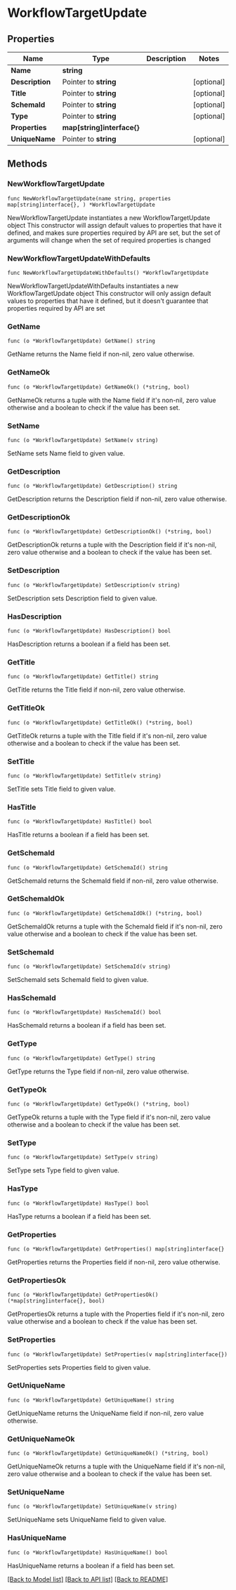 # WorkflowTargetUpdate

## Properties

Name | Type | Description | Notes
------------ | ------------- | ------------- | -------------
**Name** | **string** |  | 
**Description** | Pointer to **string** |  | [optional] 
**Title** | Pointer to **string** |  | [optional] 
**SchemaId** | Pointer to **string** |  | [optional] 
**Type** | Pointer to **string** |  | [optional] 
**Properties** | **map[string]interface{}** |  | 
**UniqueName** | Pointer to **string** |  | [optional] 

## Methods

### NewWorkflowTargetUpdate

`func NewWorkflowTargetUpdate(name string, properties map[string]interface{}, ) *WorkflowTargetUpdate`

NewWorkflowTargetUpdate instantiates a new WorkflowTargetUpdate object
This constructor will assign default values to properties that have it defined,
and makes sure properties required by API are set, but the set of arguments
will change when the set of required properties is changed

### NewWorkflowTargetUpdateWithDefaults

`func NewWorkflowTargetUpdateWithDefaults() *WorkflowTargetUpdate`

NewWorkflowTargetUpdateWithDefaults instantiates a new WorkflowTargetUpdate object
This constructor will only assign default values to properties that have it defined,
but it doesn't guarantee that properties required by API are set

### GetName

`func (o *WorkflowTargetUpdate) GetName() string`

GetName returns the Name field if non-nil, zero value otherwise.

### GetNameOk

`func (o *WorkflowTargetUpdate) GetNameOk() (*string, bool)`

GetNameOk returns a tuple with the Name field if it's non-nil, zero value otherwise
and a boolean to check if the value has been set.

### SetName

`func (o *WorkflowTargetUpdate) SetName(v string)`

SetName sets Name field to given value.


### GetDescription

`func (o *WorkflowTargetUpdate) GetDescription() string`

GetDescription returns the Description field if non-nil, zero value otherwise.

### GetDescriptionOk

`func (o *WorkflowTargetUpdate) GetDescriptionOk() (*string, bool)`

GetDescriptionOk returns a tuple with the Description field if it's non-nil, zero value otherwise
and a boolean to check if the value has been set.

### SetDescription

`func (o *WorkflowTargetUpdate) SetDescription(v string)`

SetDescription sets Description field to given value.

### HasDescription

`func (o *WorkflowTargetUpdate) HasDescription() bool`

HasDescription returns a boolean if a field has been set.

### GetTitle

`func (o *WorkflowTargetUpdate) GetTitle() string`

GetTitle returns the Title field if non-nil, zero value otherwise.

### GetTitleOk

`func (o *WorkflowTargetUpdate) GetTitleOk() (*string, bool)`

GetTitleOk returns a tuple with the Title field if it's non-nil, zero value otherwise
and a boolean to check if the value has been set.

### SetTitle

`func (o *WorkflowTargetUpdate) SetTitle(v string)`

SetTitle sets Title field to given value.

### HasTitle

`func (o *WorkflowTargetUpdate) HasTitle() bool`

HasTitle returns a boolean if a field has been set.

### GetSchemaId

`func (o *WorkflowTargetUpdate) GetSchemaId() string`

GetSchemaId returns the SchemaId field if non-nil, zero value otherwise.

### GetSchemaIdOk

`func (o *WorkflowTargetUpdate) GetSchemaIdOk() (*string, bool)`

GetSchemaIdOk returns a tuple with the SchemaId field if it's non-nil, zero value otherwise
and a boolean to check if the value has been set.

### SetSchemaId

`func (o *WorkflowTargetUpdate) SetSchemaId(v string)`

SetSchemaId sets SchemaId field to given value.

### HasSchemaId

`func (o *WorkflowTargetUpdate) HasSchemaId() bool`

HasSchemaId returns a boolean if a field has been set.

### GetType

`func (o *WorkflowTargetUpdate) GetType() string`

GetType returns the Type field if non-nil, zero value otherwise.

### GetTypeOk

`func (o *WorkflowTargetUpdate) GetTypeOk() (*string, bool)`

GetTypeOk returns a tuple with the Type field if it's non-nil, zero value otherwise
and a boolean to check if the value has been set.

### SetType

`func (o *WorkflowTargetUpdate) SetType(v string)`

SetType sets Type field to given value.

### HasType

`func (o *WorkflowTargetUpdate) HasType() bool`

HasType returns a boolean if a field has been set.

### GetProperties

`func (o *WorkflowTargetUpdate) GetProperties() map[string]interface{}`

GetProperties returns the Properties field if non-nil, zero value otherwise.

### GetPropertiesOk

`func (o *WorkflowTargetUpdate) GetPropertiesOk() (*map[string]interface{}, bool)`

GetPropertiesOk returns a tuple with the Properties field if it's non-nil, zero value otherwise
and a boolean to check if the value has been set.

### SetProperties

`func (o *WorkflowTargetUpdate) SetProperties(v map[string]interface{})`

SetProperties sets Properties field to given value.


### GetUniqueName

`func (o *WorkflowTargetUpdate) GetUniqueName() string`

GetUniqueName returns the UniqueName field if non-nil, zero value otherwise.

### GetUniqueNameOk

`func (o *WorkflowTargetUpdate) GetUniqueNameOk() (*string, bool)`

GetUniqueNameOk returns a tuple with the UniqueName field if it's non-nil, zero value otherwise
and a boolean to check if the value has been set.

### SetUniqueName

`func (o *WorkflowTargetUpdate) SetUniqueName(v string)`

SetUniqueName sets UniqueName field to given value.

### HasUniqueName

`func (o *WorkflowTargetUpdate) HasUniqueName() bool`

HasUniqueName returns a boolean if a field has been set.


[[Back to Model list]](../README.md#documentation-for-models) [[Back to API list]](../README.md#documentation-for-api-endpoints) [[Back to README]](../README.md)


